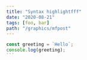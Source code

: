 ```yaml
---
title: "Syntax highlightfff"
date: "2020-08-21"
tags: [foo, bar]
path: "/graphics/mfpost"
---
```


```javascript
const greeting = `Hello`;
console.log(greeting);
```　